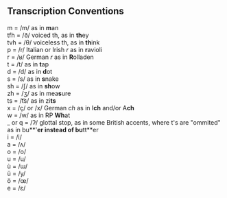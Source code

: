## Transcription Conventions ##

m = /m/ as in **m**an  
tfh = /ð/ voiced th, as in **th**ey  
tvh = /θ/ voiceless th, as in **th**ink  
p = /r/ Italian or Irish *r* as in **r**avioli   
r = /ʁ/ German *r* as in **R**olladen  
t = /t/ as in **t**ap  
d = /d/ as in **d**ot  
s = /s/ as in **s**nake  
sh = /ʃ/ as in **sh**ow  
zh = /ʒ/ as in mea**s**ure  
ts = /t͡s/ as in zi**ts** 	
x = /ç/ or /x/ German *ch* as in I**ch** and/or A**ch**  
w = /w/ as in RP **Wh**at  
_ or q = /ʔ/ glottal stop, as in some British accents, where t's are "ommited" as in bu**'**er instead of bu**tt**er  
i = /i/  
a = /ʌ/  
o = /o/  
u = /u/   
ù = /ɯ/  
ü = /y/  
ö = /œ/   
e = /ɛ/  
